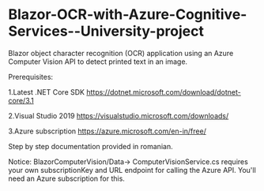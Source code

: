 # Blazor-OCR-with-Azure-Cognitive-Services--University-project
Blazor object character recognition (OCR) application using an Azure Computer Vision API to detect printed text in an image.

Prerequisites:

1.Latest .NET Core SDK  https://dotnet.microsoft.com/download/dotnet-core/3.1

2.Visual Studio 2019  https://visualstudio.microsoft.com/downloads/

3.Azure subscription  https://azure.microsoft.com/en-in/free/


Step by step documentation provided in romanian.

Notice: BlazorComputerVision/Data-> ComputerVisionService.cs requires your own subscriptionKey and URL endpoint for calling the Azure API. You'll need an Azure subscription for this.
